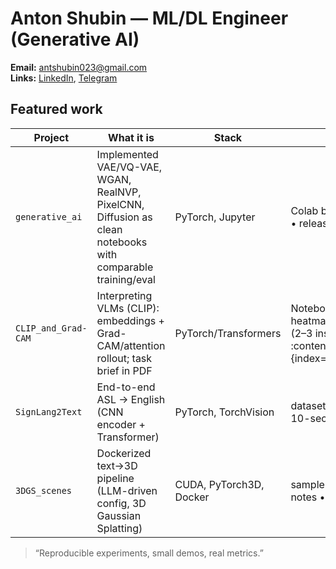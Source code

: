 # Anton Shubin — ML/DL Engineer (Generative AI)

**Email:** antshubin023@gmail.com<br>
**Links:** [LinkedIn](https://www.linkedin.com/in/anton...), [Telegram](https://t.me/...)

## Featured work
| Project | What it is | Stack | Proof |
|---|---|---|---|
| `generative_ai` | Implemented VAE/VQ-VAE, WGAN, RealNVP, PixelCNN, Diffusion as clean notebooks with comparable training/eval | PyTorch, Jupyter | Colab badge • results table • release tag |
| `CLIP_and_Grad-CAM` | Interpreting VLMs (CLIP): embeddings + Grad-CAM/attention rollout; task brief in PDF | PyTorch/Transformers | Notebook preview • 3 key heatmaps • short analysis (2–3 insights) :contentReference[oaicite:0]{index=0} |
| `SignLang2Text` | End-to-end ASL → English (CNN encoder + Transformer) | PyTorch, TorchVision | dataset link • BLEU score • 10-sec demo GIF |
| `3DGS_scenes` | Dockerized text→3D pipeline (LLM-driven config, 3D Gaussian Splatting) | CUDA, PyTorch3D, Docker | sample renders • runtime notes • release image |

> “Reproducible experiments, small demos, real metrics.”

